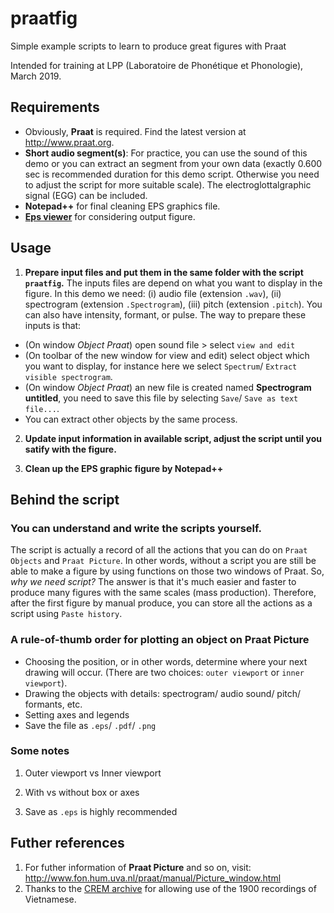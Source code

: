 # praatfig
Simple example scripts to learn to produce great figures with Praat 

Intended for training at LPP (Laboratoire de Phonétique et Phonologie), March 2019.

## Requirements
- Obviously, **Praat** is required. Find the latest version at http://www.praat.org.
- **Short audio segment(s)**: For practice, you can use the sound of this demo or you can extract an segment from your own data (exactly 0.600 sec is recommended duration for this demo script. Otherwise you need to adjust the script for more suitable scale). The electroglottalgraphic signal (EGG) can be included. 
- **Notepad++** for final cleaning EPS graphics file. 
- [**Eps viewer**](https://epsviewer.org/) for considering output figure.

## Usage
1. **Prepare input files and put them in the same folder with the script `praatfig`.** 
The inputs files are depend on what you want to display in the figure. In this demo we need: (i) audio file (extension `.wav`), (ii) spectrogram (extension `.Spectrogram`), (iii) pitch (extension `.pitch`). You can also have intensity, formant, or pulse. The way to prepare these inputs is that: 
- (On window *Object Praat*) open sound file > select `view and edit`
- (On toolbar of the new window for view and edit) select object which you want to display, for instance here we select `Spectrum`/ `Extract visible spectrogram`. 
- (On window *Object Praat*) an new file is created named **Spectrogram untitled**, you need to save this file by selecting `Save`/ `Save as text file...`. 
- You can extract other objects by the same process. 

2. **Update input information in available script, adjust the script until you satify with the figure.**

3. **Clean up the EPS graphic figure by Notepad++**

## Behind the script 
### You can understand and write the scripts yourself.
The script is actually a record of all the actions that you can do on `Praat Objects` and `Praat Picture`. In other words, without a script you are still be able to make a figure by using functions on those two windows of Praat. 
So, *why we need script?* The answer is that it's much easier and faster to produce many figures with the same scales (mass production). Therefore, after the first figure by manual produce, you can store all the actions as a script using `Paste history`.

### A rule-of-thumb order for plotting an object on **Praat Picture**
- Choosing the position, or in other words, determine where your next drawing will occur. (There are two choices: `outer viewport` or `inner viewport`). 
- Drawing the objects with details: spectrogram/ audio sound/ pitch/ formants, etc.
- Setting axes and legends
- Save the file as `.eps`/ `.pdf`/ `.png`

### Some notes
1. Outer viewport vs Inner viewport 

2. With vs without box or axes 

3. Save as `.eps` is highly recommended

## Futher references
1. For futher information of **Praat Picture** and so on, visit: http://www.fon.hum.uva.nl/praat/manual/Picture_window.html
2. Thanks to the [CREM archive](https://archives.crem-cnrs.fr/archives/items/CNRSMH_I_1900_001_004/) for allowing use of the 1900 recordings of Vietnamese.
